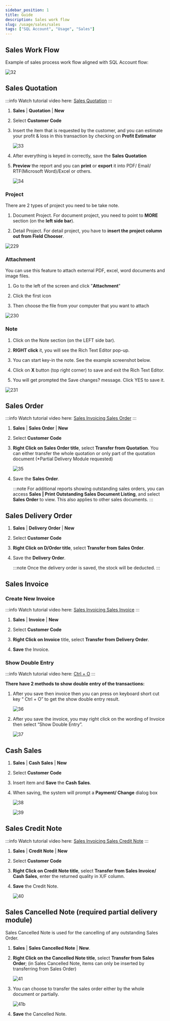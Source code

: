 ```yaml
---
sidebar_position: 1
title: Guide
description: Sales work flow
slug: /usage/sales/sales
tags: ["SQL Account", "Usage", "Sales"]
---
```


## Sales Work Flow

Example of sales process work flow aligned with SQL Account flow:

![32](../../../static/img/usage/sales/sales-guide/32.png)

## Sales Quotation

:::info
Watch tutorial video here:  [Sales Quotation](http://www.sql.com.my/video/sqlacc_tutorial/06-01_Sales_Quotation.mp4)
:::

1. **Sales** | **Quotation** | **New**

2. Select **Customer Code**

3. Insert the item that is requested by the customer, and you can estimate your profit & loss in this transaction by checking on **Profit Estimator**

   ![33](../../../static/img/usage/sales/sales-guide/33.png)

4. After everything is keyed in correctly, save the **Sales Quotation**

5. **Preview** the report and you can **print** or **export** it into PDF/ Email/ RTF(Microsoft Word)/Excel or others.

   ![34](../../../static/img/usage/sales/sales-guide/34.png)

### Project

There are 2 types of project you need to be take note.

1. Document Project. For document project, you need to point to **MORE** section (on the **left side bar**).

2. Detail Project. For detail project, you have to **insert the project column out from Field Chooser**.

![229](../../../static/img/usage/sales/sales-guide/quotation-project.png)

### Attachment

You can use this feature to attach external PDF, excel, word documents and image files.

1. Go to the left of the screen and click "**Attachment**"

2. Click the first icon

3. Then choose the file from your computer that you want to attach

![230](../../../static/img/usage/sales/sales-guide/quotation-attachment.png)

### Note

1. Click on the Note section (on the LEFT side bar).

2. **RIGHT click** it, you will see the Rich Text Editor pop-up.

3. You can start key-in the note. See the example screenshot below.

4. Click on **X** button (top right corner) to save and exit the Rich Text Editor.

5. You will get prompted the Save changes? message. Click YES to save it.

![231](../../../static/img/usage/sales/sales-guide/quotation-note.png)

## Sales Order

:::info
Watch tutorial video here: [Sales Invoicing Sales Order](https://www.youtube.com/watch?v=klEAjmFT0og&feature=youtu.be)
:::

1. **Sales** | **Sales Order** | **New**

2. Select **Customer Code**

3. **Right Click on Sales Order title**, select **Transfer from Quotation**. You can either transfer the whole quotation or only part of the quotation document (*Partial Delivery Module requested)

   ![35](../../../static/img/usage/sales/sales-guide/35.png)

4. Save the **Sales Order**.

   :::note
   For additional reports showing outstanding sales orders, you can access **Sales | Print Outstanding Sales Document Listing**, and select **Sales Order** to view. This also applies to other sales documents.
   :::

## Sales Delivery Order

1. **Sales** | **Delivery Order** | **New**

2. Select **Customer Code**

3. **Right Click on D/Order title**, select **Transfer from Sales Order**.

4. Save the **Delivery Order**.

   :::note
   Once the delivery order is saved, the stock will be deducted.
   :::

## Sales Invoice

### Create New Invoice

:::info
Watch tutorial video here: [Sales Invoicing Sales Invoice](https://www.youtube.com/watch?v=hQ6bX5pOKRQ&feature=youtu.be)
:::

1. **Sales** | **Invoice** | **New**

2. Select **Customer Code**

3. **Right Click on Invoice** title, select **Transfer from Delivery Order**.

4. **Save** the Invoice.

### Show Double Entry

   :::info
   Watch tutorial video here: [Ctrl + O](https://www.youtube.com/watch?v=FAKSzjEezjo&t=9s)
   :::

**There have 2 methods to show double entry of the transactions:**

1. After you save then invoice then you can press on keyboard short cut key “ Ctrl + O” to get the show double entry result.

   ![36](../../../static/img/usage/sales/sales-guide/36.png)

2. After you save the invoice, you may right click on the wording of Invoice then select “Show Double Entry”.

   ![37](../../../static/img/usage/sales/sales-guide/37.png)

## Cash Sales

1. **Sales** | **Cash Sales** | **New**

2. Select **Customer Code**

3. Insert item and **Save** the **Cash Sales**.

4. When saving, the system will prompt a **Payment/ Change** dialog box

   ![38](../../../static/img/usage/sales/sales-guide/38.png)

   ![39](../../../static/img/usage/sales/sales-guide/39.png)

## Sales Credit Note

:::info
Watch tutorial video here: [Sales Invoicing Sales Credit Note](https://www.youtube.com/watch?v=2LrsegwiWJM&feature=youtu.be)
:::

1. **Sales** | **Credit Note** | **New**

2. Select **Customer Code**

3. **Right Click on Credit Note title**, select **Transfer from Sales Invoice/ Cash Sales**, enter the returned quality in X/F column.

4. **Save** the Credit Note.

   ![40](../../../static/img/usage/sales/sales-guide/40.png)

## Sales Cancelled Note (required partial delivery module)

Sales Cancelled Note is used for the cancelling of any outstanding Sales Order.

1. **Sales** | **Sales Cancelled Note** | **New**.

2. **Right Click on the Cancelled Note title**, select **Transfer from Sales Order**; (in Sales Cancelled Note, items can only be inserted by transferring from Sales Order)

   ![41](../../../static/img/usage/sales/sales-guide/41.png)

3. You can choose to transfer the sales order either by the whole document or partially.

   ![41b](../../../static/img/usage/sales/sales-guide/41b.png)

4. **Save** the Cancelled Note.
